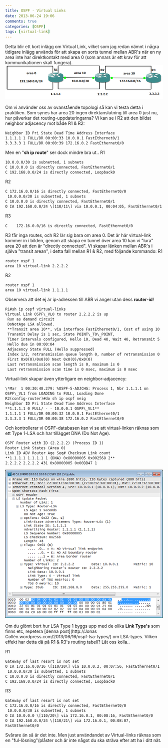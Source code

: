 ```yaml
---
title: OSPF - Virtual Links
date: 2013-06-24 19:06
comments: true
categories: [OSPF]
tags: [virtual-link]
---
```

Detta blir ett kort inlägg om Virtual Link, vilket som jag redan nämnt i några tidigare inlägg används för att skapa en sorts tunnel mellan ABR's när en ny area inte har direktkontakt med area 0 (som annars är ett krav för att kommunikationen skall fungera). 
[![ospf virtuallink](/assets/images/2013/06/ospf-virtuallink.png)](/assets/images/2013/06/ospf-virtuallink.png) 

Om vi använder oss av ovanstående topologi så kan vi testa detta i praktiken. Som synes har area 20 ingen direktanslutning till area 0 just nu, hur påverkar det routing-uppdateringarna? Vi kan se i R2 att den bildat neighbor adjacency mot både R1 & R2:

```
Neighbor ID Pri State Dead Time Address Interface
1.1.1.1 1 FULL/DR 00:00:33 10.0.0.1 FastEthernet0/1
3.3.3.3 1 FULL/DR 00:00:39 172.16.0.2 FastEthernet0/0
```
Men en "**sh ip route**" ser dock mindre bra ut.. R1
```
10.0.0.0/30 is subnetted, 1 subnets
C 10.0.0.0 is directly connected, FastEthernet0/1
C 192.168.0.0/24 is directly connected, Loopback0
```
R2
```
C 172.16.0.0/16 is directly connected, FastEthernet0/0
 10.0.0.0/30 is subnetted, 1 subnets
C 10.0.0.0 is directly connected, FastEthernet0/1
O IA 192.168.0.0/24 \[110/11\] via 10.0.0.1, 00:04:05, FastEthernet0/1
```
R3

`C    172.16.0.0/16 is directly connected, FastEthernet0/0`

R3 får inga routes, och R2 lär sig bara om area 0. Det är här virtual-link kommer in i bilden, genom att skapa en tunnel över area 10 kan vi "lura" area 20 att den är "directly connected". Vi skapar länken mellan ABR's i själva "transit arean", i detta fall mellan R1 & R2, med följande kommando: R1
```
router ospf 1
area 10 virtual-link 2.2.2.2
```
R2
```
router ospf 1
area 10 virtual-link 1.1.1.1
```
Observera att det ej är ip-adressen till ABR vi anger utan dess **router-id**!
```
R1#sh ip ospf virtual-links 
Virtual Link OSPF\_VL0 to router 2.2.2.2 is up
 Run as demand circuit
 DoNotAge LSA allowed.
 **Transit area 10**, via interface FastEthernet0/1, Cost of using 10
 Transmit Delay is 1 sec, State POINT\_TO\_POINT,
 Timer intervals configured, Hello 10, Dead 40, Wait 40, Retransmit 5
 Hello due in 00:00:04
 Adjacency State FULL (Hello suppressed)
 Index 1/2, retransmission queue length 0, number of retransmission 0
 First 0x0(0)/0x0(0) Next 0x0(0)/0x0(0)
 Last retransmission scan length is 0, maximum is 0
 Last retransmission scan time is 0 msec, maximum is 0 msec
```
Virtual-link skapar även ytterligare en neighbor-adjacency:
```
\*Mar  1 00:30:48.279: %OSPF-5-ADJCHG: Process 1, Nbr 1.1.1.1 on OSPF\_VL1 from LOADING to FULL, Loading Done
R2(config-router)#do sh ip ospf neig
Neighbor ID Pri State Dead Time Address Interface
**1.1.1.1 0 FULL/ - - 10.0.0.1 OSPF\_VL1**
1.1.1.1 1 FULL/DR 00:00:32 10.0.0.1 FastEthernet0/1
3.3.3.3 1 FULL/DR 00:00:38 172.16.0.2 FastEthernet0/0
```
Och kontrollerar vi OSPF-databasen kan vi se att virtual-linken räknas som ett Type 1-LSA och har tillägget DNA (Do Not Age).
```
OSPF Router with ID (2.2.2.2) (Process ID 1)
Router Link States (Area 0)
Link ID ADV Router Age Seq# Checksum Link count
**1.1.1.1 1.1.1.1 1 (DNA) 0x80000005 0x002568 2**
2.2.2.2 2.2.2.2 431 0x80000005 0x00BB47 1
```
[![virtual link lsa](/assets/images/2013/06/virtual-link-lsa.png)](/assets/images/2013/06/virtual-link-lsa.png)

Om du glömt bort hur LSA Type 1 byggs upp med de olika **Link Type's** som finns etc, repetera [denna post](http://Jonas Collén.wordpress.com/2013/06/16/ospf-lsa-types/) om LSA-types. Vilken effekt har detta då på R1 & R3's routing tabell? Låt oss kolla.. 

R1
```
Gateway of last resort is not set
O IA 172.16.0.0/16 \[110/20\] via 10.0.0.2, 00:07:56, FastEthernet0/1
 10.0.0.0/30 is subnetted, 1 subnets
C 10.0.0.0 is directly connected, FastEthernet0/1
C 192.168.0.0/24 is directly connected, Loopback0
```
R3
```
Gateway of last resort is not set
C 172.16.0.0/16 is directly connected, FastEthernet0/0
 10.0.0.0/30 is subnetted, 1 subnets
O IA 10.0.0.0 \[110/20\] via 172.16.0.1, 00:08:16, FastEthernet0/0
O IA 192.168.0.0/24 \[110/21\] via 172.16.0.1, 00:08:07, FastEthernet0/0
```
Svårare än så är det inte. Men just användandet av Virtual-links räknas som en "ful-lösning"/plåster och är inte något du ska sträva efter att ha i ditt nät.
